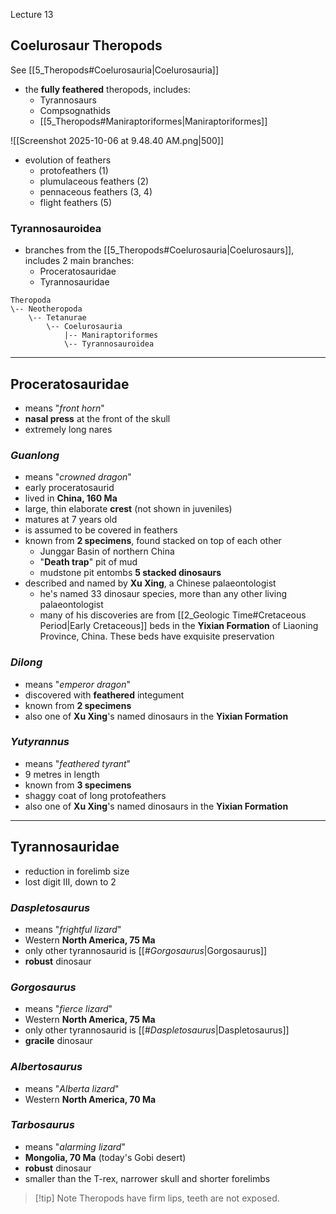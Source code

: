 Lecture 13

## Coelurosaur Theropods
See [[5_Theropods#Coelurosauria|Coelurosauria]]

- the **fully feathered** theropods, includes:
	- Tyrannosaurs
	- Compsognathids
	- [[5_Theropods#Maniraptoriformes|Maniraptoriformes]]

![[Screenshot 2025-10-06 at 9.48.40 AM.png|500]]

- evolution of feathers
	- protofeathers (1)
	- plumulaceous feathers (2)
	- pennaceous feathers (3, 4)
	- flight feathers (5)

### Tyrannosauroidea
- branches from the [[5_Theropods#Coelurosauria|Coelurosaurs]], includes 2 main branches:
	- Proceratosauridae
	- Tyrannosauridae

```
Theropoda
\-- Neotheropoda
    \-- Tetanurae
        \-- Coelurosauria
	        |-- Maniraptoriformes
            \-- Tyrannosauroidea
```


---

## Proceratosauridae
- means "*front horn*"
- **nasal press** at the front of the skull
- extremely long nares

### *Guanlong*
- means "*crowned dragon*"
- early proceratosaurid
- lived in **China, 160 Ma**
- large, thin elaborate **crest** (not shown in juveniles)
- matures at 7 years old
- is assumed to be covered in feathers
- known from **2 specimens**, found stacked on top of each other
	- Junggar Basin of northern China
	- "**Death trap**" pit of mud
	- mudstone pit entombs **5 stacked dinosaurs**
- described and named by **Xu Xing**, a Chinese palaeontologist
	- he's named 33 dinosaur species, more than any other living palaeontologist 
	- many of his discoveries are from [[2_Geologic Time#Cretaceous Period|Early Cretaceous]] beds in the **Yixian Formation** of Liaoning Province, China. These beds have exquisite preservation

### *Dilong*
- means "*emperor dragon*"
- discovered with **feathered** integument
- known from **2 specimens**
- also one of **Xu Xing**'s named dinosaurs in the **Yixian Formation**

### *Yutyrannus*
- means "*feathered tyrant*"
- 9 metres in length
- known from **3 specimens**
- shaggy coat of long protofeathers
- also one of **Xu Xing**'s named dinosaurs in the **Yixian Formation**


---

## Tyrannosauridae
- reduction in forelimb size
- lost digit III, down to 2

### *Daspletosaurus* 
- means "*frightful lizard*"
- Western **North America, 75 Ma**
- only other tyrannosaurid is [[#*Gorgosaurus*|Gorgosaurus]]
- **robust** dinosaur

### *Gorgosaurus*
- means "*fierce lizard*"
- Western **North America, 75 Ma**
- only other tyrannosaurid is [[#*Daspletosaurus*|Daspletosaurus]]
- **gracile** dinosaur

### *Albertosaurus*
- means "*Alberta lizard*"
- Western **North America, 70 Ma**

### *Tarbosaurus*
- means "*alarming lizard*"
- **Mongolia, 70 Ma** (today's Gobi desert)
- **robust** dinosaur
- smaller than the T-rex, narrower skull and shorter forelimbs

> [!tip] Note
> Theropods have firm lips, teeth are not exposed.

